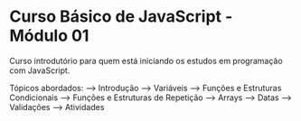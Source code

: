 # Curso Básico de JavaScript - Módulo 01

Curso introdutório para quem está iniciando os estudos em programação com JavaScript.

Tópicos abordados:
--> Introdução
--> Variáveis
--> Funções e Estruturas Condicionais
--> Funções e Estruturas de Repetição
--> Arrays
--> Datas
--> Validações
--> Atividades
